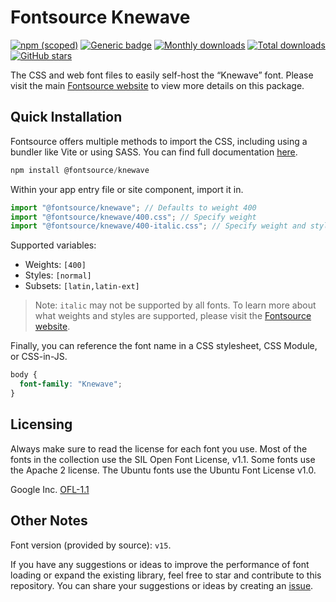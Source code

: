 # Fontsource Knewave

[![npm (scoped)](https://img.shields.io/npm/v/@fontsource/knewave?color=brightgreen)](https://www.npmjs.com/package/@fontsource/knewave) [![Generic badge](https://img.shields.io/badge/fontsource-passing-brightgreen)](https://github.com/fontsource/fontsource) [![Monthly downloads](https://badgen.net/npm/dm/@fontsource/knewave)](https://github.com/fontsource/fontsource) [![Total downloads](https://badgen.net/npm/dt/@fontsource/knewave)](https://github.com/fontsource/fontsource) [![GitHub stars](https://img.shields.io/github/stars/fontsource/fontsource.svg?style=social&label=Star)](https://github.com/fontsource/fontsource/stargazers)

The CSS and web font files to easily self-host the “Knewave” font. Please visit the main [Fontsource website](https://fontsource.org/fonts/knewave) to view more details on this package.

## Quick Installation

Fontsource offers multiple methods to import the CSS, including using a bundler like Vite or using SASS. You can find full documentation [here](https://fontsource.org/docs/getting-started/introduction).

```javascript
npm install @fontsource/knewave
```

Within your app entry file or site component, import it in.

```javascript
import "@fontsource/knewave"; // Defaults to weight 400
import "@fontsource/knewave/400.css"; // Specify weight
import "@fontsource/knewave/400-italic.css"; // Specify weight and style
```

Supported variables:
- Weights: `[400]`
- Styles: `[normal]`
- Subsets: `[latin,latin-ext]`

> Note: `italic` may not be supported by all fonts. To learn more about what weights and styles are supported, please visit the [Fontsource website](https://fontsource.org/fonts/knewave).

Finally, you can reference the font name in a CSS stylesheet, CSS Module, or CSS-in-JS.

```css
body {
  font-family: "Knewave";
}
```

## Licensing
Always make sure to read the license for each font you use. Most of the fonts in the collection use the SIL Open Font License, v1.1. Some fonts use the Apache 2 license. The Ubuntu fonts use the Ubuntu Font License v1.0.

Google Inc.
[OFL-1.1](http://scripts.sil.org/OFL)

## Other Notes
Font version (provided by source): `v15`.

If you have any suggestions or ideas to improve the performance of font loading or expand the existing library, feel free to star and contribute to this repository. You can share your suggestions or ideas by creating an [issue](https://github.com/fontsource/fontsource/issues).